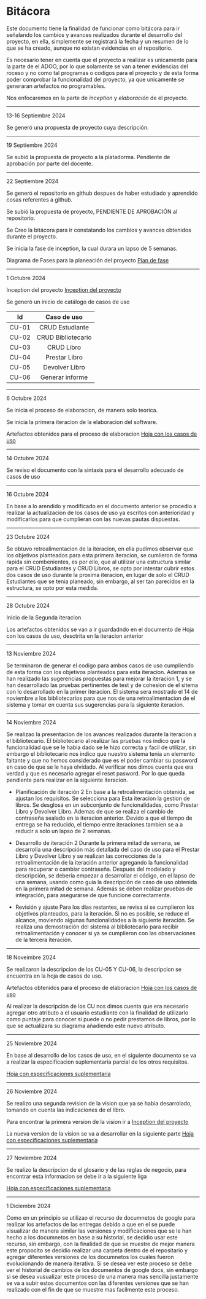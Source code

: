 # Bitácora
Este documento tiene  la finalidad de funcionar como bitácora para ir señalando los cambios y avances realizados durante el desarrollo del proyecto, en ella, 
simplemente se registrará la fecha y un resumen de lo que se ha creado, aunque no existan evidencias en el repositorio.

Es necesario tener en cuenta que el proyecto a realizar es unicamente para la parte de el ADOO, por lo que solamente se van a tener evidencias del roceso y no como tal
programas o codigos para el proyecto y de esta forma poder comprobar la funcionalidad del proyecto, ya que unicamente se generaran artefactos no programables.

Nos enfocaremos en la parte de *inception* y *elaboración* de el proyecto.

---
13-16 Septiembre 2024

 Se generó una propuesta de proyecto cuya descripción. 
 
---
19 Septiembre 2024

Se subió la propuesta de proyecto a la platadorma. Pendiente de aprobación por parte del docente.

---
22 Septiembre 2024

Se generó el repositorio en github despues de haber estudiado y aprendido cosas referentes a github.

Se subió la propuesta de proyecto, PENDIENTE DE APROBACIÓN al repositorio.

Se Creo la bitácora para ir constatando los cambios y avances obtenidos durante el proyecto.

Se inicia la fase de inception, la cual durara un lapso de 5 semanas.

Diagrama de Fases para la planeación del proyecto 
[Plan de fase](https://docs.google.com/spreadsheets/d/1Xcqhgwcz1kIMeJJtNfw12pi4Ewt-2plnp11zW5H0CSo/edit?usp=sharing)


---
1 Octubre 2024

Inception del proyecto
[Inception del proyecto](https://docs.google.com/document/d/1XEQQfUm2zQGOCbRWLspc9hInDOv21CmQQpK9UiW-opE/edit?usp=sharing)

Se generó un inicio de catálogo de casos de uso

|       Id      |     Caso de uso       |
|:---------------:|:-----------------------:|
|  CU-01        |       CRUD Estudiante           |
|  CU-02        |       CRUD Bibliotecario        |
|  CU-03        |       CRUD Libro                |
| CU-04         | Prestar Libro     |
| CU-05         | Devolver Libro                  |
| CU-06        | Generar informe                 |

---
6 Octubre 2024

Se inicia el proceso de elaboracion, de manera solo teorica.

Se inicia la primera iteracion de la elaboracion del software.

Artefactos obtenidos para el proceso de elaboracion
[Hoja con los casos de uso](https://docs.google.com/document/d/1AWval-TtFqC5Wu3j3r3lXO2FV17zrWqh0oRDB_2BRrk/edit?usp=sharing)

---
14 Octubre 2024

Se reviso el documento con la sintaxis para el desarrollo adecuado de casos de uso

--- 
16 Octubre 2024

En base a lo arendido y modificado en el documento anterior se procedio a realizar la actualizacion de los casos de uso ya escritos con anterioridad y 
modificarlos para que cumplieran con las nuevas pautas dispuestas.

---
23 Octubre 2024

Se obtuvo retroalimentacion de la iteracion, en ella pudimos observar que los objetivos planteados para esta primera iteracion, se cumlieron de forma rapida sin combenientes, es por ello, que al utilizar una estructura similar para el CRUD Estudiantes y CRUD Libros, se opto por intentar cubrir estos dos casos de uso durante la proxima iteracion, en lugar de solo el CRUD Estudiantes que se tenia planeado, sin embargo, al ser tan parecidos en la estructura, se opto por esta medida.


---
28 Octubre 2024

Inicio de la Segunda iteracion

Los artefactos obtenidos se van a ir guardadndo en el documento de Hoja con los casos de uso, desctrita en la iteracion anterior

---
13 Noviembre 2024

Se terminaron de generar el codigo para ambos casos de uso cumpliendo de esta forma con los objetivos planteados para esta iteracion.
Ademas se han realizado las sugerencias propuestas para mejorar la iteracion 1, y se han desarrollado las pruebas pertinentes de test y de cohesion de el sitema con lo desarrollado en la primer iteracion.
El sistema sera mostrado el 14 de noviembre a los bibliotecarios para que nos de una retroalimentacion de el sistema y tomar en cuenta sus sugerencias para la siguiente iteracion.

---
14 Noviembre 2024

Se realizao la presentacion de los avances realizados durante la iteracion a el bibliotecario.
El bibliotecario al realizar las pruebas nos indico que la funcionalidad que se le habia dado se le hizo correcta y facil de utilizar, sin embargo
el bibliotecario nos indico que nuestro sistema tenia un elemento faltante y que no hemos considerado que es el poder cambiar su password en caso de que se le haya olvidado.
Al verificar nos dimos cuenta que era verdad y que es necesario agregar el reset pasword. Por lo que queda pendiente para realizar en la siguiente iteracion.


- Planificación de iteración 2
En base a la retroalimentación obtenida, se ajustan los requisitos. Se selecciona para Esta iteracion la gestion de libros.
Se desglosa en un subconjunto de funcionalidades, como Prestar Libro y Devolver Libro. Ademas de que se realiza el cambio de contraseña sealado en la iteracion anterior.
Devido a que el tiempo de entrega se ha reducido, el tiempo entre iteraciones tambien se a a reducir a solo un lapso de 2 semanas.

- Desarrollo de iteración 2
Durante la primera mitad de semana, se desarrolla una descripción más detallada del caso de uso para el Prestar Libro y Devolver Libro y se realizan las correcciones de la retroalimentación de la iteración anterior agregando la funcionalidad para recuperar o cambiar contraseña.
Después del modelado y descripción, se debería empezar a desarrollar el código, en el lapso de una semana, usando como guía la descripción de caso de uso obtenida en la primera mitad de semana. Además se deben realizar pruebas de integración, para asegurarse de que funcione correctamente.

- Revisión y ajuste
Para los dias restantes, se revisa si se cumplieron los objetivos planteados, para la iteración. Si no es posible, se reduce el alcance, moviendo algunas funcionalidades a la siguiente iteración.
Se realiza una demostración del sistema al bibliotecario para recibir retroalimentación y conocer si ya se cumplieron con las observaciones de la tercera iteración.

---
18 Noveimbre 2024

Se realizaron la descripcion de los CU-05 Y CU-06, la descripcion se encuentra en la hoja de casos de uso.

Artefactos obtenidos para el proceso de elaboracion
[Hoja con los casos de uso](https://docs.google.com/document/d/1AWval-TtFqC5Wu3j3r3lXO2FV17zrWqh0oRDB_2BRrk/edit?usp=sharing)

Al realizar la descripción de los CU nos dimos cuenta que era necesario agregar otro atributo a el usuario estudiante con la finalidad de utilizarlo como puntaje para conocer si puede o no pedir prestamos de libros, por lo que se actualizara su diagrama añadiendo este nuevo atributo.

---
25 Noviembre 2024

En base al desarrollo de los casos de uso, en el siguiente documento se va a realizar la especificacion suplementaria parcial de los otros requisitos.

[Hoja con especificaciones suplementaria](https://docs.google.com/document/d/1x2daMq7bGKFJHFM6ETxRxbyhaiAACglqJNOOdYd0FfE/edit?usp=sharing)

---
26 Noviembre 2024

Se realizo una segunda revision de la vision que ya se habia desarrolado, tomando en cuenta las indicaciones de el libro. 

Para encontrar la primera version de la vision ir a 
[Inception del proyecto](https://docs.google.com/document/d/1XEQQfUm2zQGOCbRWLspc9hInDOv21CmQQpK9UiW-opE/edit?usp=sharing)

La nueva version de la vision se va a desarrollar en la siguiente parte
[Hoja con especificaciones suplementaria](https://docs.google.com/document/d/1x2daMq7bGKFJHFM6ETxRxbyhaiAACglqJNOOdYd0FfE/edit?usp=sharing)

---
27 Noviembre 2024

Se realizo la descripcion de el glosario y de las reglas de negocio, para encontrar esta informacion se debe ir a la siguiente liga

[Hoja con especificaciones suplementaria](https://docs.google.com/document/d/1x2daMq7bGKFJHFM6ETxRxbyhaiAACglqJNOOdYd0FfE/edit?usp=sharing)

---
1 Diciembre 2024

Como en un principio se utilizao el recurso de documnetos de google para realizar los artefactos de las entregas debido a que en el se puede visualizar de manera similar las versiones y modificaciones que se le han hecho a los documnetos en base a su historial, se decidio usar este recurso, sin embargo, con la finalidad de que se muestre de mejor manera este propocito se decidio realizar una carpeta dentro de el repositario y agregar diferentes versiones de los documnetos los cuales fueron evolucionando de manera iterativa. Si se desea ver este proceso se debe ver el historial de cambios de los documentos de google docs, sin embargo si se desea vusualizar este proceso de una manera mas sencilla justamente se va a subir estos documentos con las diferentes versiones que se han realizado con el fin de que se muestre mas facilmente este proceso.




